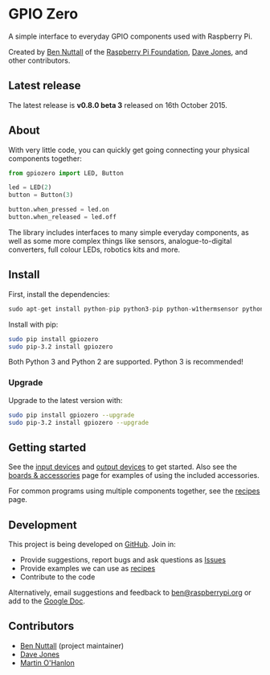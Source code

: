 # GPIO Zero

A simple interface to everyday GPIO components used with Raspberry Pi.

Created by [Ben Nuttall](https://github.com/bennuttall) of the [Raspberry Pi
Foundation](https://www.raspberrypi.org/), [Dave
Jones](https://github.com/waveform80), and other contributors.

## Latest release

The latest release is **v0.8.0 beta 3** released on 16th October 2015.

## About

With very little code, you can quickly get going connecting your physical
components together:

```python
from gpiozero import LED, Button

led = LED(2)
button = Button(3)

button.when_pressed = led.on
button.when_released = led.off
```

The library includes interfaces to many simple everyday components, as well as
some more complex things like sensors, analogue-to-digital converters, full
colour LEDs, robotics kits and more.

## Install

First, install the dependencies:

```python
sudo apt-get install python-pip python3-pip python-w1thermsensor python3-w1thermsensor python-spidev python3-spidev
```

Install with pip:

```bash
sudo pip install gpiozero
sudo pip-3.2 install gpiozero
```

Both Python 3 and Python 2 are supported. Python 3 is recommended!

### Upgrade

Upgrade to the latest version with:

```bash
sudo pip install gpiozero --upgrade
sudo pip-3.2 install gpiozero --upgrade
```

## Getting started

See the [input devices](inputs.md) and [output devices](outputs.md) to get
started. Also see the [boards & accessories](boards.md) page for examples of
using the included accessories.

For common programs using multiple components together, see the
[recipes](recipes.md) page.

## Development

This project is being developed on
[GitHub](https://github.com/RPi-Distro/python-gpiozero). Join in:

* Provide suggestions, report bugs and ask questions as
[Issues](https://github.com/RPi-Distro/python-gpiozero/issues)
* Provide examples we can use as
[recipes](http://pythonhosted.org/gpiozero/recipes/)
* Contribute to the code

Alternatively, email suggestions and feedback to ben@raspberrypi.org or add to
the [Google Doc](https://goo.gl/8zJLif).

## Contributors

- [Ben Nuttall](https://github.com/bennuttall) (project maintainer)
- [Dave Jones](https://github.com/waveform80)
- [Martin O'Hanlon](https://github.com/martinohanlon)
